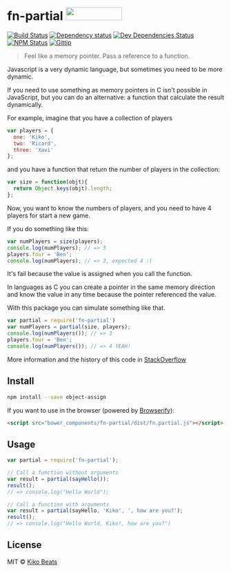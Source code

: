 # fn-partial <a href="http://bower.io/search/?q=fn-partial"><img src="http://benschwarz.github.io/bower-badges/badge@2x.png" width="130" height="30"></a>

[![Build Status](http://img.shields.io/travis/Kikobeats/fn-partial/master.svg?style=flat)](https://travis-ci.org/Kikobeats/fn-partial)
[![Dependency status](http://img.shields.io/david/kikobeats/fn-partial.svg?style=flat)](https://david-dm.org/kikobeats/fn-partial)
[![Dev Dependencies Status](http://img.shields.io/david/dev/kikobeats/fn-partial.svg?style=flat)](https://david-dm.org/kikobeats/fn-partial#info=devDependencies)
[![NPM Status](http://img.shields.io/npm/dm/fn-partial.svg?style=flat)](https://www.npmjs.org/package/fn-partial)
[![Gittip](http://img.shields.io/gittip/kikobeats.svg?style=flat)](https://www.gittip.com/kikobeats/)

> Feel like a memory pointer. Pass a reference to a function.

Javascript is a very dynamic language, but sometimes you need to be more dynamic.

If you need to use something as memory pointers in C isn't possible in JavaScript, but you can do an alternative: a function that calculate the result dynamically.

For example, imagine that you have a collection of players

```js
var players = {
  one: 'Kiko',
  two: 'Ricard',
  three: 'Xavi'
};
```

and you have a function that return the number of players in the collection:

```js
var size = function(objt){
  return Object.keys(objt).length;
};
```

Now, you want to know the numbers of players, and you need to have 4 players for start a new game.

If you do something like this:

```js
var numPlayers = size(players);
console.log(numPlayers); // => 3
players.four = 'Ben';
console.log(numPlayers); // => 3, expected 4 :(
```

It's fail because the value is assigned when you call the function.

In languages as C you can create a pointer in the same memory direction and know the value in any time because the pointer referenced the value.

With this package you can simulate something like that.

```js
var partial = require('fn-partial')
var numPlayers = partial(size, players);
console.log(numPlayers()); // => 3
players.four = 'Ben';
console.log(numPlayers()); // => 4 YEAH!
```

More information and the history of this code in [StackOverflow](https://stackoverflow.com/questions/373157/how-can-i-pass-a-reference-to-a-function-with-parameters)

## Install

```bash
npm install --save object-assign
```

If you want to use in the browser (powered by [Browserify](http://browserify.org/)):

```html
<script src="bower_components/fn-partial/dist/fn.partial.js"></script>
```
## Usage

```js
var partial = require('fn-partial');

// Call a function without arguments
var result = partial(sayHello());
result();
// => console.log("Hello World");

// Call a function with arguments
var result = partial(sayHello, 'Kiko', ', how are you?');
result();
// => console.log("Hello World, Kiko!, how are you?")
```

## License

MIT © [Kiko Beats](http://www.kikobeats.com)

